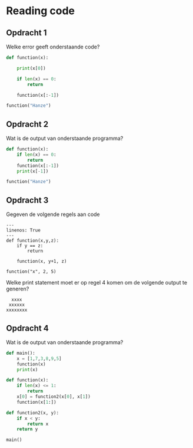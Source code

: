 # Reading code

## Opdracht 1

Welke error geeft onderstaande code?

```python
def function(x):

    print(x[0])

    if len(x) == 0:
        return

    function(x[:-1])

function("Hanze")
```

## Opdracht 2

Wat is de output van onderstaande programma?

```python
def function(x):
    if len(x) == 0:
        return
    function(x[:-1])
    print(x[-1])

function("Hanze")
```

## Opdracht 3

Gegeven de volgende regels aan code

```{code-block} python
---
linenos: True
---
def function(x,y,z):
    if y == z:
        return

    function(x, y+1, z)

function("x", 2, 5)
```

Welke print statement moet er op regel 4 komen om de volgende output te generen?

```ipython
  xxxx
 xxxxxx
xxxxxxxx
```

## Opdracht 4

Wat is de output van onderstaande programma?

```python
def main():
    x = [1,7,3,8,9,5]
    function(x)
    print(x)

def function(x):
    if len(x) <= 1:
        return
    x[0] = function2(x[0], x[1])
    function(x[1:])

def function2(x, y):
    if x < y:
        return x
    return y

main()
```
